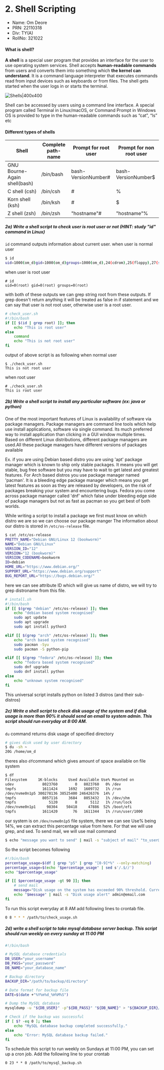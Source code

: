# 2. Shell Scripting
- Name:     Om Deore
- PRN:      22110318
- Div:      TY(A)
- RollNo:   321022

#### What is shell?
**A shell** is a special user program that provides an interface for the user to use operating system services. Shell accepts **human-readable commands** from users and converts them into something which **the kernel can understand**. It is a command language interpreter that executes commands read from input devices such as keyboards or from files. The shell gets started when the user logs in or starts the terminal.

![Shells|400x400](https://cdn.mindmajix.com/blog/images/linux-0203-1919.png)

Shell can be accessed by users using a command line interface. A special program called Terminal in Linux/macOS, or Command Prompt in Windows OS is provided to type in the human-readable commands such as “cat”, “ls” etc

#### Different types of shells
| Shell                        | Complete path-name | Prompt for root user | Prompt for non root user |
| ---------------------------- | ------------------ | -------------------- | ------------------------ |
| GNU Bourne-Again shell(bash) | /bin/bash          | bash-VersionNumber#  | bash-VersionNumber$      |
| C shell (csh)                | /bin/csh           | #                    | %                        |
| Korn shell (ksh)             | /bin/ksh           | #                    | $                        |
| Z shell (zsh)                | /bin/zsh           | "hostname"#          | "hostname"%              |

##### 2a)  Write a shell script to check user is root user or not (HINT:  study "id" command in Linux)
`id` command outputs information about current user.
when user is normal user
```bash
$ id
uid=1000(om_d)gid=1000(om_d)groups=1000(om_d),24(cdrom),25(floppy),27(sudo),29(audio),30(dip),44(video),46(plugdev),100(users),106(netdev),112(bluetooth),114(lpadmin),118(scanner)
```

when user is root user
```
# id
uid=0(root) gid=0(root) groups=0(root)
```

with both of these outputs we can grep string root from these outputs. If grep doesn't return anything it will be treated as false in if statement and we can say that user is not root user, otherwise user is a root user.

```bash
# check_user.sh
#!/bin/bash
if [[ $(id | grep root) ]]; then
    echo "This is root user"
else
    command
    echo "This is not root user"
fi
```
output of above script is as following
when normal user
```
$ ./check_user.sh
This is not root user
```

when root user
```
# ./check_user.sh
This is root user
```

##### 2b) Write a shell script to install any particular software (ex: java or python)

One of the most important features of Linux is availability of software via package managers. Package managers are command line tools which help use install applications, software via single command. Its much preferred  way to install application than clicking in a GUI window multiple times. 
Based on different Linux distributions, different package managers are used.All these package managers have different versions of packages available

Ex. if you are using Debian based distro you are using 'apt' package manager which is known to ship only stable packages. It means you will get stable, bug free software but you may have to wait to get latest and greatest features. For Arch based distros you use package manager named 'pacman'. It is a bleeding edge package manager which means you get latest features as soon as they are released by developers, on the risk of packages breaking your system and encountering bugs. Fedora you come across package manager called 'dnf' which false under bleeding edge side of package managers but not as fast as pacman so you get best of both worlds.

While writing a script to install a package we first must know on which distro we are so we can choose our package manger
The information about our distro is stored in `/etc/os-release` file. 
```bash
$ cat /etc/os-release
PRETTY_NAME="Debian GNU/Linux 12 (bookworm)"
NAME="Debian GNU/Linux"
VERSION_ID="12"
VERSION="12 (bookworm)"
VERSION_CODENAME=bookworm
ID=debian
HOME_URL="https://www.debian.org/"
SUPPORT_URL="https://www.debian.org/support"
BUG_REPORT_URL="https://bugs.debian.org/"
```
here we can see attribute ID which will give us name of distro, we will try to grep distroname from this file.
```bash
# install.sh
#!/bin/bash
if [[ $(grep "debian" /etc/os-release) ]]; then
    echo "debian based system recognised"
    sudo apt update
    sudo apt upgrade
    sudo apt install python3

elif [[ $(grep "arch" /etc/os-release) ]]; then
    echo "arch based system recognised"
    sudo pacman -Syu
    sudo pacman -S python-pip

elif [[ $(grep "fedora" /etc/os-release) ]]; then
    echo "fedora based system recognised"
    sudo dnf upgrade
    sudo dnf install python
else
    echo "unknown system recognised"
fi

```
This universal script installs python on listed 3 distros (and their sub-distros)

##### 2c) Write a shell script to check disk usage of the system and if disk usage is more than 90% it should send an email to system admin. This  script should run everyday at 8:00 AM.

`du` command returns disk usage of specified directory
```bash
# gives disk used by user directory
$ du -sh ~
20G	/home/om_d
```

theres also `df`command which gives amount of space available on file system 

```bash
$ df
Filesystem     1K-blocks     Used Available Use% Mounted on
udev             8023760        0   8023760   0% /dev
tmpfs            1611424     1692   1609732   1% /run
/dev/nvme0n1p5 300278136 38525400 246426376  14% /
tmpfs            8057116     3684   8053432   1% /dev/shm
tmpfs               5120        8      5112   1% /run/lock
/dev/nvme0n1p1     98304    50418     47886  52% /boot/efi
tmpfs            1611420       76   1611344   1% /run/user/1000

```

our system is on `/dev/nvme0n1p5` file system, there we can see Use% being 14%, we can extract this percentage value from here. For that we will use grep, and sed.
To send mail, we will use mail command
```bash
$ echo "message you want to send" | mail -s "subject of mail" "to_user@xyz.com"
```

So the script becomes following

```bash
#!/bin/bash
percentage_usage=$(df | grep "p5" | grep "[0-9]*%" --only-matching)
percentage_usage=$(echo "$percentage_usage" | sed s'/.$//')
echo "$percentage_usage"

if [[ $percentage_usage -gt 90 ]]; then
    # send mail
    message="Disk usage on the system has exceeded 90% threshold. Current usage is $percentage_usage %" 
    echo "$message" | mail -s "Disk usage alert" admin@email.com
fi
```

To run this script everyday at 8 AM add following lines to crontab file.
```bash
0 8 * * * /path/to/check_usage.sh
```

##### 2d) write a shell script to take mysql database server backup. This script should run weekly on every sunday at 11:00 PM
```bash
#!/bin/bash

# MySQL database credentials
DB_USER="your_username"
DB_PASS="your_password"
DB_NAME="your_database_name"

# Backup directory
BACKUP_DIR="/path/to/backup/directory"

# Date format for backup file
DATE=$(date +"%Y%m%d_%H%M%S")

# Dump the MySQL database
mysqldump -u "${DB_USER}" -p"${DB_PASS}" "${DB_NAME}" > "${BACKUP_DIR}/${DB_NAME}_${DATE}.sql"

# Check if the backup was successful
if [ $? -eq 0 ]; then
    echo "MySQL database backup completed successfully."
else
    echo "Error: MySQL database backup failed."
fi
```

To schedule this script to run weekly on Sundays at 11:00 PM, you can set up a cron job. Add the following line to your crontab

```
0 23 * * 0 /path/to/mysql_backup.sh
```